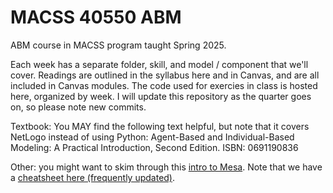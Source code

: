 # MACSS 40550 ABM
 ABM course in MACSS program taught Spring 2025. 

 Each week has a separate folder, skill, and model / component that we'll cover. Readings are outlined in the syllabus here and in Canvas, and are all included in Canvas modules. The code used for exercies in class is hosted here, organized by week. I will update this repository as the quarter goes on, so please note new commits.

 Textbook: You MAY find the following text helpful, but note that it covers NetLogo instead of using Python: Agent-Based and Individual-Based Modeling: A Practical Introduction, Second Edition. ISBN: 0691190836

 Other: you might want to skim through this [intro to Mesa](https://mesa.readthedocs.io/en/stable/tutorials/intro_tutorial.html).
 Note that we have a [cheatsheet here (frequently updated)](https://github.com/jmclip/MACSS-40550-ABM/blob/main/cheat_sheets/mesa_cheatsheet.md). 

